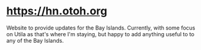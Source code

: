 # https://hn.otoh.org

Website to provide updates for the Bay Islands.
Currently, with some focus on Utila as that's where I'm staying, but happy to add anything useful to to any of the Bay Islands.
